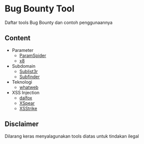 # Bug Bounty Tool
Daftar tools Bug Bounty dan contoh penggunaannya

## Content

- Parameter
	- [ParamSpider](tools/parameter/paramspider.md)
	- [x8](tools/parameter/x8.md)
- Subdomain
	- [Sublist3r](tools/subdomain/sublist3r.md)
	- [Subfinder](tools/subdomain/subfinder.md)
- Teknologi
	- [whatweb](tools/teknologi/whatweb.md)
- XSS Injection
	- [dalfox](tools/xss%20injected/dalfox.md)
	- [XSpear](tools/xss%20injected/XSpear.md)
	- [XSStrike](tools/xss%20injected/XSStrike.md)

## Disclaimer
Dilarang keras menyalagunakan tools diatas untuk tindakan ilegal